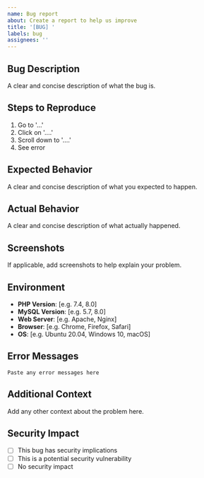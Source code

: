 ```yaml
---
name: Bug report
about: Create a report to help us improve
title: '[BUG] '
labels: bug
assignees: ''
---
```


## Bug Description

A clear and concise description of what the bug is.

## Steps to Reproduce

1. Go to '...'
2. Click on '....'
3. Scroll down to '....'
4. See error

## Expected Behavior

A clear and concise description of what you expected to happen.

## Actual Behavior

A clear and concise description of what actually happened.

## Screenshots

If applicable, add screenshots to help explain your problem.

## Environment

- **PHP Version**: [e.g. 7.4, 8.0]
- **MySQL Version**: [e.g. 5.7, 8.0]
- **Web Server**: [e.g. Apache, Nginx]
- **Browser**: [e.g. Chrome, Firefox, Safari]
- **OS**: [e.g. Ubuntu 20.04, Windows 10, macOS]

## Error Messages

```
Paste any error messages here
```

## Additional Context

Add any other context about the problem here.

## Security Impact

- [ ] This bug has security implications
- [ ] This is a potential security vulnerability
- [ ] No security impact